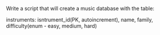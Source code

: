 Write a script that will create a music database with the table:

instruments: isntrument_id(PK, autoincrement), name, family, difficulty(enum - easy, medium, hard)
